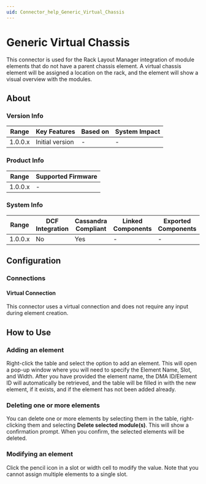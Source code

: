 ```yaml
---
uid: Connector_help_Generic_Virtual_Chassis
---
```


# Generic Virtual Chassis

This connector is used for the Rack Layout Manager integration of module elements that do not have a parent chassis element. A virtual chassis element will be assigned a location on the rack, and the element will show a visual overview with the modules.

## About

### Version Info

| **Range** | **Key Features** | **Based on** | **System Impact** |
|-----------|------------------|--------------|-------------------|
| 1.0.0.x   | Initial version  | \-           | \-                |

### Product Info

| Range     | Supported Firmware     |
|-----------|------------------------|
| 1.0.0.x   | \-                     |

### System Info

| Range     | DCF Integration     | Cassandra Compliant     | Linked Components     | Exported Components     |
|-----------|---------------------|-------------------------|-----------------------|-------------------------|
| 1.0.0.x   | No                  | Yes                     | \-                    | \-                      |

## Configuration

### Connections

#### Virtual Connection

This connector uses a virtual connection and does not require any input during element creation.

## How to Use

### Adding an element

Right-click the table and select the option to add an element. This will open a pop-up window where you will need to specify the Element Name, Slot, and Width. After you have provided the element name, the DMA ID/Element ID will automatically be retrieved, and the table will be filled in with the new element, if it exists, and if the element has not been added already.

### Deleting one or more elements

You can delete one or more elements by selecting them in the table, right-clicking them and selecting **Delete selected module(s)**. This will show a confirmation prompt. When you confirm, the selected elements will be deleted.

### Modifying an element

Click the pencil icon in a slot or width cell to modify the value. Note that you cannot assign multiple elements to a single slot.
